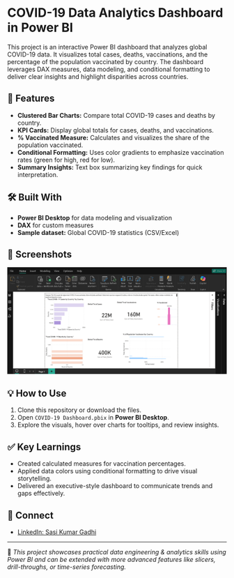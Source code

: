 # COVID-19 Data Analytics Dashboard in Power BI

This project is an interactive Power BI dashboard that analyzes global COVID-19 data. It visualizes total cases, deaths, vaccinations, and the percentage of the population vaccinated by country. The dashboard leverages DAX measures, data modeling, and conditional formatting to deliver clear insights and highlight disparities across countries.

## 🚀 Features
- **Clustered Bar Charts:** Compare total COVID-19 cases and deaths by country.
- **KPI Cards:** Display global totals for cases, deaths, and vaccinations.
- **% Vaccinated Measure:** Calculates and visualizes the share of the population vaccinated.
- **Conditional Formatting:** Uses color gradients to emphasize vaccination rates (green for high, red for low).
- **Summary Insights:** Text box summarizing key findings for quick interpretation.

## 🛠 Built With
- **Power BI Desktop** for data modeling and visualization
- **DAX** for custom measures
- **Sample dataset:** Global COVID-19 statistics (CSV/Excel)

## 📸 Screenshots
![Dashboard Screenshot](dashboard_screenshot.png)

## 💡 How to Use
1. Clone this repository or download the files.
2. Open `COVID-19 Dashboard.pbix` in **Power BI Desktop**.
3. Explore the visuals, hover over charts for tooltips, and review insights.

## ✅ Key Learnings
- Created calculated measures for vaccination percentages.
- Applied data colors using conditional formatting to drive visual storytelling.
- Delivered an executive-style dashboard to communicate trends and gaps effectively.

## 🔗 Connect
- [LinkedIn: Sasi Kumar Gadhi](https://linkedin.com/in/sasi-kumar-gadhi-83b020205)

---

🚀 *This project showcases practical data engineering & analytics skills using Power BI and can be extended with more advanced features like slicers, drill-throughs, or time-series forecasting.*

